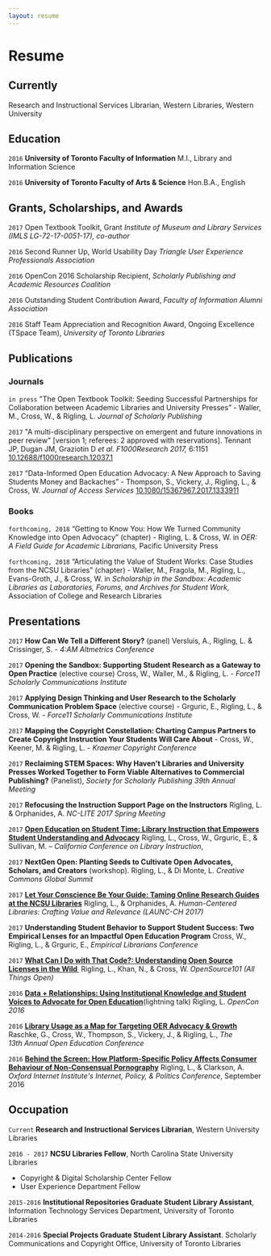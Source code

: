```yaml
---
layout: resume
---
```

# Resume

## Currently
Research and Instructional Services Librarian, Western Libraries, Western University

## Education
`2016`
__University of Toronto Faculty of Information__
M.I., Library and Information Science

`2016`
__University of Toronto Faculty of Arts & Science__
Hon.B.A., English

## Grants, Scholarships, and Awards
`2017` Open Textbook Toolkit, Grant *Institute of Museum and Library Services (IMLS LG-72-17-0051-17), co-author*

`2016` Second Runner Up, World Usability Day *Triangle User Experience Professionals Association*

`2016` OpenCon 2016 Scholarship Recipient, *Scholarly Publishing and Academic Resources Coalition*

`2016` Outstanding Student Contribution Award, *Faculty of Information Alumni Association*

`2016`
 Staff Team Appreciation and Recognition Award, Ongoing Excellence (TSpace Team), *University of Toronto Libraries*

## Publications
### Journals

`in press` "The Open Textbook Toolkit: Seeding Successful Partnerships for Collaboration between Academic Libraries and University Presses” - Waller, M., Cross, W., & Rigling, L. *Journal of Scholarly Publishing*

`2017` "A multi-disciplinary perspective on emergent and future innovations in peer review" [version 1; referees: 2 approved with reservations]. Tennant JP, Dugan JM, Graziotin D *et al.* *F1000Research 2017,* 6:1151 [10.12688/f1000research.12037.1](http://dx.doi.org/10.12688/f1000research.12037.1)

`2017` “Data-Informed Open Education Advocacy:  A New Approach to Saving Students Money and  Backaches” - Thompson, S., Vickery, J., Rigling, L., & Cross, W. *Journal of Access Services* [10.1080/15367967.2017.1333911](http://dx.doi.org/10.1080/15367967.2017.1333911)

### Books
`forthcoming, 2018` “Getting to Know You: How We Turned Community Knowledge into Open Advocacy” (chapter) - Rigling, L. & Cross, W. in *OER: A Field Guide for Academic Librarians,* Pacific University Press


 `forthcoming, 2018` “Articulating the Value of Student Works: Case Studies from the NCSU Libraries” (chapter) - Waller, M., Fragola, M., Rigling, L., Evans-Groth, J., & Cross, W. in *Scholarship in the Sandbox: Academic Libraries as Laboratories, Forums, and Archives for Student Work,* Association of College and Research Libraries

## Presentations
`2017` **How Can We Tell a Different Story?** (panel) Versluis, A., Rigling, L. & Crissinger, S. - *4:AM Altmetrics Conference*

`2017` **Opening the Sandbox: Supporting Student Research as a Gateway to Open Practice** (elective course) Cross, W., Waller, M., & Rigling, L. - *Force11 Scholarly Communications Institute*


`2017`  **Applying Design Thinking and User Research to the Scholarly Communication Problem Space** (elective course) - Grguric, E., Rigling, L., & Cross, W. - *Force11 Scholarly Communications Institute*


 `2017` **Mapping the Copyright Constellation: Charting Campus Partners to Create Copyright Instruction Your Students Will Care About** - Cross, W., Keener, M. & Rigling, L. - *Kraemer Copyright Conference*


`2017` **Reclaiming STEM Spaces: Why Haven't Libraries and University Presses Worked Together to Form Viable Alternatives to Commercial Publishing?** (Panelist), *Society for Scholarly Publishing 39th Annual Meeting*


`2017` **Refocusing the Instruction Support Page on the Instructors** Rigling, L. & Orphanides, A. *NC-LITE 2017 Spring Meeting*


`2017` **[Open Education on Student Time: Library Instruction that Empowers Student Understanding and Advocacy](https://www.google.com/url?q=http://www.cclibinstruction.org/wp-content/uploads/2017/05/CCLI-Presentation-Open-Education-on-Student-Time.pdf&sa=D&ust=1498506478074000&usg=AFQjCNG4f5eQ1M3m85CoOhjwbGO4AhOTzw)** Rigling, L., Cross, W., Grguric, E., & Sullivan, M. – *California Conference on Library Instruction*,


`2017` **NextGen Open: Planting Seeds to Cultivate Open Advocates, Scholars, and Creators** (workshop). Rigling, L., & Di Monte, L. *Creative Commons Global Summit*


`2017` **[Let Your Conscience Be Your Guide: Taming Online Research Guides at the NCSU Libraries](https://www.google.com/url?q=https://www.slideshare.net/LillianRigling/let-your-conscience-be-your-guide-taming-online-research-guides-at-the-ncsu-librariess&sa=D&ust=1498506478077000&usg=AFQjCNGSfc6ynUJz-JJ4lgzd-7hqsrVMEg)** Rigling, L., & Orphanides, A. *Human-Centered Libraries: Crafting Value and Relevance (LAUNC-CH 2017)*


`2017` **Understanding Student Behavior to Support Student Success: Two Empirical Lenses for an Impactful Open Education Program** Cross, W., Rigling, L., & Grguric, E., *Empirical Librarians Conference*      


`2017` **[What Can I Do with That Code?: Understanding Open Source Licenses in the Wild](https://www.google.com/url?q=https://www.slideshare.net/LillianRigling/what-can-i-do-with-that-code-understanding-open-source-licenses&sa=D&ust=1498506478080000&usg=AFQjCNHxFXCPDfNY4WtQ4XZJNbM3CYmf3w)[ ](https://www.google.com/url?q=https://www.slideshare.net/LillianRigling/what-can-i-do-with-that-code-understanding-open-source-licenses&sa=D&ust=1498506478081000&usg=AFQjCNFwtwq-c8SY_4jUk8zQkLtho9Lffw)** Rigling, L., Khan, N., & Cross, W. *OpenSource101 (All Things Open)*


`2016` **[Data + Relationships: Using Institutional Knowledge and Student Voices to Advocate for Open Education](https://www.google.com/url?q=http://www.slideshare.net/RightToResearch/data-relationships-using-institutional-knowledge-and-student-voices-to-advocate-for-open-education-lillian-rigling-opencon-2016&sa=D&ust=1498506478084000&usg=AFQjCNEmGmbauz-bjgy-NLWOTlyTc-OstA)**(lightning talk) Rigling, L. *OpenCon 2016*


`2016` **[Library Usage as a Map for Targeting OER Advocacy & Growth](https://www.google.com/url?q=http://www.slideshare.net/GregRaschke/library-usage-as-a-map-for-targeting-open-educational-resource-advocacy&sa=D&ust=1498506478086000&usg=AFQjCNEilQH8TCViejzMDJSfqFKrR2QoPg)** Raschke, G., Cross, W., Thompson, S., Vickery, J., & Rigling, L., *The 13th Annual Open Education Conference*


`2016` **[Behind the Screen: How Platform-Specific Policy Affects Consumer Behaviour of Non-Consensual Pornography](https://www.google.com/url?q=http://ipp.oii.ox.ac.uk/2016/programme-2016/track-b-governance/user-behaviour-ii/lillian-rigling-amelia-clarkson-behind&sa=D&ust=1498506478088000&usg=AFQjCNG-JPyb-lc-MlPKmQsc8j9PYI896Q)**  Rigling, L., & Clarkson, A. *Oxford Internet Institute's Internet, Policy, & Politics Conference*, September 2016

## Occupation
`Current`
__Research and Instructional Services Librarian__, Western University Libraries


`2016 - 2017`
__NCSU Libraries Fellow__, North Carolina State University Libraries

- Copyright & Digital Scholarship Center Fellow
- User Experience Department Fellow


`2015-2016`
__Institutional Repositories Graduate Student Library Assistant__, Information Technology Services Department, University of Toronto Libraries


`2014-2016`
__Special Projects Graduate Student Library Assistant__. Scholarly Communications and Copyright Office, University of Toronto Libraries




<script>
  (function(i,s,o,g,r,a,m){i['GoogleAnalyticsObject']=r;i[r]=i[r]||function(){
  (i[r].q=i[r].q||[]).push(arguments)},i[r].l=1*new Date();a=s.createElement(o),
  m=s.getElementsByTagName(o)[0];a.async=1;a.src=g;m.parentNode.insertBefore(a,m)
  })(window,document,'script','https://www.google-analytics.com/analytics.js','ga');

  ga('create', 'UA-87286945-2', 'auto');
  ga('send', 'pageview');

</script>

<!-- ### Footer

Last updated: May 2013 -->
